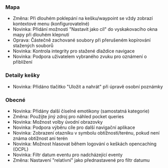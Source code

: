 ### Mapa
- Změna: Při dlouhém poklepání na kešku/waypoint se vždy zobrazí kontextové menu (konfigurovatelné)
- Novinka: Přidání možnosti "Nastavit jako cíl" do vyskakovacího okna mapy při dlouhém klepnutí
- Oprava: Částečně zachované soubory při přerušeném kopírování stažených souborů
- Novinka: Kontrola integrity pro stažené dlaždice navigace
- Novinka: Podpora uživatelem vybraného zvuku pro oznámení o přiblížení

### Detaily kešky
- Novinka: Přidáno tlačítko "Uložit a nahrát" při úpravě osobní poznámky

### Obecné
- Novinka: Přidány další číselné emotikony (samostatná kategorie)
- Změna: Použijte jiný zdroj pro náhled pocket queries
- Novinka: Možnost volby úvodní obrazovky
- Novinka: Podpora výběru cíle pro další navigační aplikace
- Novinka: Zobrazení otazníku v symbolu obtížnosti/terénu, pokud není známa obtížnost ani terén
- Novinka: Možnost hlasovat během logování o keškách opencaching (OCPL)
- Novinka: Filtr datum eventu pro nadcházející eventy
- Změna: Nastavení "relativní" jako přednastavené pro filtr datumu
